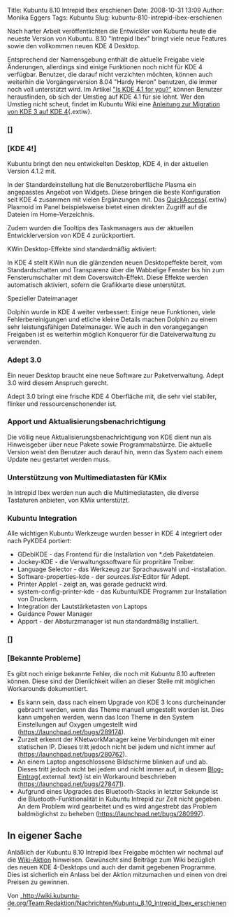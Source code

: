 Title: Kubuntu 8.10 Intrepid Ibex erschienen
Date: 2008-10-31 13:09
Author: Monika Eggers
Tags: Kubuntu
Slug: kubuntu-810-intrepid-ibex-erschienen

Nach harter Arbeit veröffentlichten die Entwickler von Kubuntu heute die
neueste Version von Kubuntu. 8.10 "Intrepid Ibex" bringt viele neue
Features sowie den vollkommen neuen KDE 4 Desktop.


Entsprechend der Namensgebung enthält die aktuelle Freigabe viele
Änderungen, allerdings sind einige Funktionen noch nicht für KDE 4
verfügbar. Benutzer, die darauf nicht verzichten möchten, können auch
weiterhin die Vorgängerversion 8.04 "Hardy Heron" benutzen, die immer
noch voll unterstützt wird. Im Artikel ["Is KDE 4.1 for
you?"](http://techbase.kde.org/Schedules/Is_KDE_4.1_for_you%3F "http://techbase.kde.org/Schedules/Is_KDE_4.1_for_you%3F") können Benutzer herausfinden, ob sich der Umstieg auf KDE 4.1 für
sie lohnt. Wer den Umstieg nicht scheut, findet im Kubuntu Wiki eine
[Anleitung zur Migration von KDE 3 auf KDE
4](https://wiki.kubuntu.org/Kubuntu/KDE3-KDE4Migration "kubuntu:Kubuntu/KDE3-KDE4Migration"){.extiw}.



<!--break--><!--break-->

### []


### [KDE 4!]


Kubuntu bringt den neu entwickelten Desktop, KDE 4, in der aktuellen
Version 4.1.2 mit.


In der Standardeinstellung hat die Benutzeroberfläche Plasma ein
angepasstes Angebot von Widgets. Diese bringen die beste Konfiguration
seit KDE 4 zusammen mit vielen Ergänzungen mit. Das
[QuickAccess](https://wiki.kubuntu.org/QuickAccess "kubuntu:QuickAccess"){.extiw}
Plasmoid im Panel beispielsweise bietet einen direkten Zugriff auf die
Dateien im Home-Verzeichnis.


Zudem wurden die Tooltips des Taskmanagers aus der aktuellen
Entwicklerversion von KDE 4 zurückportiert.


KWin Desktop-Effekte sind standardmäßig aktiviert:


In KDE 4 stellt KWin nun die glänzenden neuen Desktopeffekte bereit, vom
Standardschatten und Transparenz über die Wabbelige Fenster bis hin zum
Fensterumschalter mit dem Coverswitch-Effekt. Diese Effekte werden
automatisch aktiviert, sofern die Grafikkarte diese unterstützt.


Spezieller Dateimanager


Dolphin wurde in KDE 4 weiter verbessert: Einige neue Funktionen, viele
Fehlerbereinigungen und etliche kleine Details machen Dolphin zu einem
sehr leistungsfähigen Dateimanager. Wie auch in den vorangegangen
Freigaben ist es weiterhin möglich Konqueror für die Dateiverwaltung zu
verwenden.



### Adept 3.0


Ein neuer Desktop braucht eine neue Software zur Paketverwaltung. Adept
3.0 wird diesem Anspruch gerecht.


Adept 3.0 bringt eine frische KDE 4 Oberfläche mit, die sehr viel
stabiler, flinker und ressourcenschonender ist.



### Apport und Aktualisierungsbenachrichtigung


Die völlig neue Aktualisierungsbenachrichtigung von KDE dient nun als
Hinweisgeber über neue Pakete sowie Programmabstürze. Die aktuelle
Version weist den Benutzer auch darauf hin, wenn das System nach einem
Update neu gestartet werden muss.



### Unterstützung von Multimediatasten für KMix


In Intrepid Ibex werden nun auch die Multimediatasten, die diverse
Tastaturen anbieten, von KMix unterstützt.



### Kubuntu Integration


Alle wichtigen Kubuntu Werkzeuge wurden besser in KDE 4 integriert oder
nach PyKDE4 portiert:


-   GDebiKDE - das Frontend für die Installation von \*.deb
    Paketdateien.
-   Jockey-KDE - die Verwaltungssoftware für propritäre Treiber.
-   Language Selector - das Werkzeug zur Sprachauswahl und
    -installation.
-   Software-properties-kde - der *sources.list*-Editor für Adept.
-   Printer Applet - zeigt an, was gerade gedruckt wird.
-   system-config-printer-kde - das Kubuntu/KDE Programm zur
    Installation von Druckern.
-   Integration der Lautstärketasten von Laptops
-   Guidance Power Manager
-   Apport - der Absturzmanager ist nun standardmäßig installiert.


### []


### [Bekannte Probleme]


Es gibt noch einige bekannte Fehler, die noch mit Kubuntu 8.10 auftreten
können. Diese sind der Dienlichkeit willen an dieser Stelle mit
möglichen Workarounds dokumentiert.


-   Es kann sein, dass nach einem Upgrade von KDE 3 Icons durcheinander
    gebracht werden, wenn das Theme manuell umgestellt worden ist. Dies
    kann umgehen werden, wenn das Icon Theme in den System Einstellungen
    auf Oxygen umgestellt wird (<https://launchpad.net/bugs/289174>).
-   Zurzeit erkennt der KNetworkManager keine Verbindungen mit einer
    statischen IP. Dieses tritt jedoch nicht bei jedem und nicht immer
    auf (<https://launchpad.net/bugs/280762>).
-   An einem Laptop angeschlossene Bildschirme blinken auf und ab.
    Dieses tritt jedoch nicht bei jedem und nicht immer auf, in diesem
    [Blog-Eintrag](http://blog.nixternal.com/2008.10.22/kubuntu-intrepid-dual-monitor-blinking/ "http://blog.nixternal.com/2008.10.22/kubuntu-intrepid-dual-monitor-blinking/"){.external
    .text} ist ein Workaround beschrieben
    (<https://launchpad.net/bugs/278471>).
-   Aufgrund eines Upgrades des Bluetooth-Stacks in letzter Sekunde ist
    die Bluetooth-Funktionalität in Kubuntu Intrepid zur Zeit nicht
    gegeben. An dem Problem wird gearbeitet und es wird angestrebt das
    Problem baldmöglichst zu beheben
    (<https://launchpad.net/bugs/280997>).




In eigener Sache
---------------------------------


Anläßlich der Kubuntu 8.10 Intrepid Ibex Freigabe möchten wir nochmal
auf die
[Wiki-Aktion](../../../../nachrichten/kubuntu/kubuntu-de-org/mach-das-wiki-fit-fuer-kubuntu-8-10-intrepid-ibex-und-kde-4 "http://www.kubuntu-de.org/nachrichten/kubuntu/kubuntu-de-org/mach-das-wiki-fit-fuer-kubuntu-8-10-intrepid-ibex-und-kde-4") hinweisen. Gewünscht sind Beiträge zum Wiki bezüglich des neuen
KDE 4-Desktops und auch der damit gegebenen Programme. Dies ist
sicherlich ein Anlass bei der Aktion mitzumachen und einen von drei
Preisen zu gewinnen.


<!--NewPP limit report</p><p>Preprocessor node count: 26/1000000</p><p>Post-expand include size: 187/2097152 bytes</p><p>Template argument size: 0/2097152 bytes</p><p>Expensive parser function count: 0/100</p><p>--><!--</p><p>NewPP limit report</p><p>Preprocessor node count: 26/1000000</p><p>Post-expand include size: 187/2097152 bytes</p><p>Template argument size: 0/2097152 bytes</p><p>Expensive parser function count: 0/100</p><p>--><!-- Saved in parser cache with key wt_db_wk:pcache:idhash:2960-0!1!0!!de!2!edit=0 and timestamp 20081031074940 --><!-- Saved in parser cache with key wt_db_wk:pcache:idhash:2960-0!1!0!!de!2!edit=0 and timestamp 20081031074940 -->

<div class="printfooter">

Von
„<http://wiki.kubuntu-de.org/Team:Redaktion/Nachrichten/Kubuntu_8.10_Intrepid_Ibex_erschienen>“

</div>



